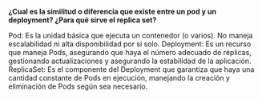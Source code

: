 **¿Cual es la similitud o diferencia que existe entre un pod y un deployment? ¿Para qué sirve el replica set?**

Pod: Es la unidad básica que ejecuta un contenedor (o varios). No maneja escalabilidad ni alta disponibilidad por sí solo.
Deployment: Es un recurso que maneja Pods, asegurando que haya el número adecuado de réplicas, gestionando actualizaciones y asegurando la estabilidad de la aplicación.
ReplicaSet: Es el componente del Deployment que garantiza que haya una cantidad constante de Pods en ejecución, manejando la creación y eliminación de Pods según sea necesario.


